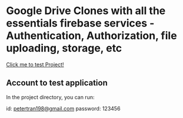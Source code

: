 # Google Drive Clones with all the essentials firebase services - Authentication, Authorization, file uploading, storage, etc 

[Click me to test Project!](https://focused-clarke-9d4f39.netlify.app/)
## Account to test application

In the project directory, you can run:

id: petertran198@gmail.com
password: 123456


